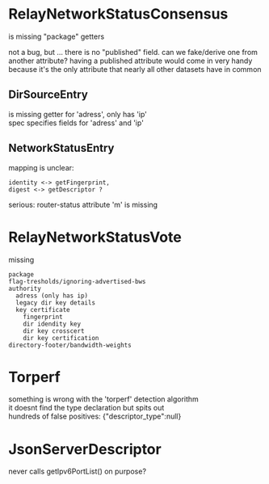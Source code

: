 # RelayNetworkStatusConsensus

is missing "package" getters  

not a bug, but ... there is no "published" field. can we fake/derive one from 
another attribute? having a published attribute would come in very handy because
it's the only attribute that nearly all other datasets have in common



## DirSourceEntry

is missing getter for 'adress', only has 'ip'  
spec specifies fields for 'adress' and 'ip'

## NetworkStatusEntry

mapping is unclear:  
   
    identity <-> getFingerprint,   
    digest <-> getDescriptor ?

serious: router-status attribute 'm' is missing
    
    
# RelayNetworkStatusVote

missing 

    package
    flag-tresholds/ignoring-advertised-bws
    authority
      adress (only has ip)
      legacy dir key details
      key certificate
        fingerprint
        dir idendity key
        dir key crosscert
        dir key certification
    directory-footer/bandwidth-weights

# Torperf
something is wrong with the 'torperf' detection algorithm    
it doesnt find the type declaration but spits out   
hundreds of false positives: {"descriptor_type":null}


# JsonServerDescriptor 
never calls getIpv6PortList()
on purpose?